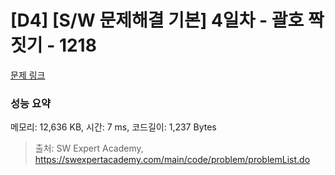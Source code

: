 # [D4] [S/W 문제해결 기본] 4일차 - 괄호 짝짓기 - 1218 

[문제 링크](https://swexpertacademy.com/main/code/problem/problemDetail.do?contestProbId=AV14eWb6AAkCFAYD) 

### 성능 요약

메모리: 12,636 KB, 시간: 7 ms, 코드길이: 1,237 Bytes



> 출처: SW Expert Academy, https://swexpertacademy.com/main/code/problem/problemList.do